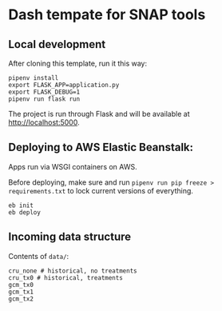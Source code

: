 # Dash tempate for SNAP tools

## Local development

After cloning this template, run it this way:

```
pipenv install
export FLASK_APP=application.py
export FLASK_DEBUG=1
pipenv run flask run
```

The project is run through Flask and will be available at [http://localhost:5000](http://localhost:5000).

## Deploying to AWS Elastic Beanstalk:

Apps run via WSGI containers on AWS.

Before deploying, make sure and run `pipenv run pip freeze > requirements.txt` to lock current versions of everything.

```
eb init
eb deploy
```

## Incoming data structure

Contents of `data/`:

```
cru_none # historical, no treatments
cru_tx0 # historical, treatments
gcm_tx0
gcm_tx1
gcm_tx2
```
